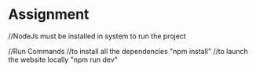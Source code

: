 # Assignment
//NodeJs must be installed in system to run the project

//Run Commands
//to install all the dependencies
"npm install"
//to launch the website locally
"npm run dev"

